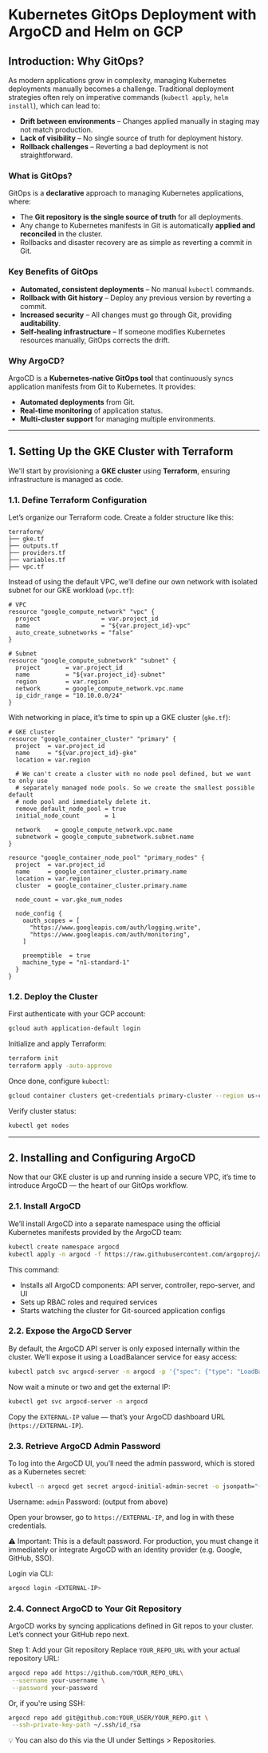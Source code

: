 # **Kubernetes GitOps Deployment with ArgoCD and Helm on GCP**

## **Introduction: Why GitOps?**

As modern applications grow in complexity, managing Kubernetes deployments manually becomes a challenge. Traditional deployment strategies often rely on imperative commands (`kubectl apply`, `helm install`), which can lead to:

- **Drift between environments** – Changes applied manually in staging may not match production.
- **Lack of visibility** – No single source of truth for deployment history.
- **Rollback challenges** – Reverting a bad deployment is not straightforward.

### **What is GitOps?**

GitOps is a **declarative** approach to managing Kubernetes applications, where:

- The **Git repository is the single source of truth** for all deployments.
- Any change to Kubernetes manifests in Git is automatically **applied and reconciled** in the cluster.
- Rollbacks and disaster recovery are as simple as reverting a commit in Git.

### **Key Benefits of GitOps**

- **Automated, consistent deployments** – No manual `kubectl` commands.
- **Rollback with Git history** – Deploy any previous version by reverting a commit.
- **Increased security** – All changes must go through Git, providing **auditability**.
- **Self-healing infrastructure** – If someone modifies Kubernetes resources manually, GitOps corrects the drift.

### **Why ArgoCD?**

ArgoCD is a **Kubernetes-native GitOps tool** that continuously syncs application manifests from Git to Kubernetes. It provides:

- **Automated deployments** from Git.
- **Real-time monitoring** of application status.
- **Multi-cluster support** for managing multiple environments.

---

## **1. Setting Up the GKE Cluster with Terraform**

We'll start by provisioning a **GKE cluster** using **Terraform**, ensuring infrastructure is managed as code.

### **1.1. Define Terraform Configuration**

Let’s organize our Terraform code. Create a folder structure like this:

```
terraform/
├── gke.tf
├── outputs.tf
├── providers.tf
├── variables.tf
├── vpc.tf
```

Instead of using the default VPC, we’ll define our own network with isolated subnet for our GKE workload (`vpc.tf`):

```hcl
# VPC
resource "google_compute_network" "vpc" {
  project                 = var.project_id
  name                    = "${var.project_id}-vpc"
  auto_create_subnetworks = "false"
}

# Subnet
resource "google_compute_subnetwork" "subnet" {
  project       = var.project_id
  name          = "${var.project_id}-subnet"
  region        = var.region
  network       = google_compute_network.vpc.name
  ip_cidr_range = "10.10.0.0/24"
}

```

With networking in place, it’s time to spin up a GKE cluster (`gke.tf`):

```hcl
# GKE cluster
resource "google_container_cluster" "primary" {
  project  = var.project_id
  name     = "${var.project_id}-gke"
  location = var.region

  # We can't create a cluster with no node pool defined, but we want to only use
  # separately managed node pools. So we create the smallest possible default
  # node pool and immediately delete it.
  remove_default_node_pool = true
  initial_node_count       = 1

  network    = google_compute_network.vpc.name
  subnetwork = google_compute_subnetwork.subnet.name
}

resource "google_container_node_pool" "primary_nodes" {
  project  = var.project_id
  name     = google_container_cluster.primary.name
  location = var.region
  cluster  = google_container_cluster.primary.name

  node_count = var.gke_num_nodes

  node_config {
    oauth_scopes = [
      "https://www.googleapis.com/auth/logging.write",
      "https://www.googleapis.com/auth/monitoring",
    ]

    preemptible  = true
    machine_type = "n1-standard-1"
  }
}
```

### **1.2. Deploy the Cluster**

First authenticate with your GCP account:

```sh
gcloud auth application-default login
```

Initialize and apply Terraform:

```sh
terraform init
terraform apply -auto-approve
```

Once done, configure `kubectl`:

```sh
gcloud container clusters get-credentials primary-cluster --region us-central1
```

Verify cluster status:

```sh
kubectl get nodes
```

---

## **2. Installing and Configuring ArgoCD**

Now that our GKE cluster is up and running inside a secure VPC, it’s time to introduce ArgoCD — the heart of our GitOps workflow.

### **2.1. Install ArgoCD**

We’ll install ArgoCD into a separate namespace using the official Kubernetes manifests provided by the ArgoCD team:

```sh
kubectl create namespace argocd
kubectl apply -n argocd -f https://raw.githubusercontent.com/argoproj/argo-cd/stable/manifests/install.yaml
```

This command:

- Installs all ArgoCD components: API server, controller, repo-server, and UI
- Sets up RBAC roles and required services
- Starts watching the cluster for Git-sourced application configs

### **2.2. Expose the ArgoCD Server**

By default, the ArgoCD API server is only exposed internally within the cluster. We’ll expose it using a LoadBalancer service for easy access:

```sh
kubectl patch svc argocd-server -n argocd -p '{"spec": {"type": "LoadBalancer"}}'
```

Now wait a minute or two and get the external IP:

```sh
kubectl get svc argocd-server -n argocd
```

Copy the `EXTERNAL-IP` value — that’s your ArgoCD dashboard URL (`https://EXTERNAL-IP`).

### **2.3. Retrieve ArgoCD Admin Password**

To log into the ArgoCD UI, you’ll need the admin password, which is stored as a Kubernetes secret:

```sh
kubectl -n argocd get secret argocd-initial-admin-secret -o jsonpath="{.data.password}" | base64 -d
```

Username: `admin`
Password: (output from above)

Open your browser, go to `https://EXTERNAL-IP`, and log in with these credentials.

⚠️ Important: This is a default password. For production, you must change it immediately or integrate ArgoCD with an identity provider (e.g. Google, GitHub, SSO).

Login via CLI:

```sh
argocd login <EXTERNAL-IP>
```

### **2.4. Connect ArgoCD to Your Git Repository**

ArgoCD works by syncing applications defined in Git repos to your cluster. Let’s connect your GitHub repo next.

Step 1: Add your Git repository
Replace `YOUR_REPO_URL` with your actual repository URL:

```bash
argocd repo add https://github.com/YOUR_REPO_URL\
 --username your-username \
 --password your-password
```

Or, if you're using SSH:

```bash
argocd repo add git@github.com:YOUR_USER/YOUR_REPO.git \
 --ssh-private-key-path ~/.ssh/id_rsa
```

💡 You can also do this via the UI under Settings > Repositories.
